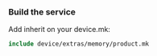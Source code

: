 ### Build the service

Add inherit on your device.mk:

```makefile
include device/extras/memory/product.mk
```
